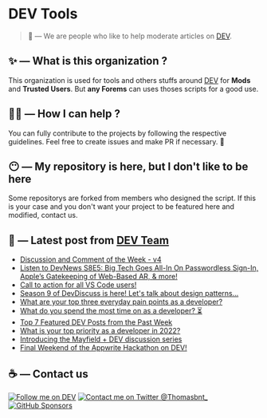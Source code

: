 # DEV Tools

> 🔧 — We are people who like to help moderate articles on [DEV](https://dev.to).

## ✨ — What is this organization ?

This organization is used for tools and others stuffs around [DEV](https://dev.to) for **Mods** and **Trusted Users**. But __any Forems__ can uses thoses scripts for a good use.


## 💪🏼 — How I can help ?

You can fully contribute to the projects by following the respective guidelines. Feel free to create issues and make PR if necessary. 🎉

## 😶 — My repository is here, but I don't like to be here

Some repositorys are forked from members who designed the script. If this is your case and you don't want your project to be featured here and modified, contact us.

## 📝 — Latest post from [DEV Team](https://dev.to/devteam)

<!-- BLOG-POST-LIST:START -->
- [Discussion and Comment of the Week - v4](https://dev.to/devteam/discussion-and-comment-of-the-week-v4-1i1o)
- [Listen to DevNews S8E5: Big Tech Goes All-In On Passwordless Sign-In, Apple’s Gatekeeping of Web-Based AR, &amp; more!](https://dev.to/devteam/listen-to-devnews-s8e5-big-tech-goes-all-in-on-passwordless-sign-in-apples-gatekeeping-of-web-based-ar-more-2a0)
- [Call to action for all VS Code users!](https://dev.to/devteam/call-to-action-for-all-vs-code-users-5b2l)
- [Season 9 of DevDiscuss is here! Let&#39;s talk about design patterns...](https://dev.to/devteam/season-9-of-devdiscuss-is-here-lets-talk-about-design-patterns-16bj)
- [What are your top three everyday pain points as a developer?](https://dev.to/devteam/what-are-your-top-three-everyday-pain-points-as-a-developer-23j2)
- [What do you spend the most time on as a developer? ⏳](https://dev.to/devteam/what-do-you-spend-the-most-time-on-as-a-developer-8o)
- [Top 7 Featured DEV Posts from the Past Week](https://dev.to/devteam/top-7-featured-dev-posts-from-the-past-week-fpb)
- [What is your top priority as a developer in 2022?](https://dev.to/devteam/what-is-your-top-priority-as-a-developer-in-2022-dhp)
- [Introducing the Mayfield + DEV discussion series](https://dev.to/devteam/introducing-the-mayfield-dev-discussion-series-2cbo)
- [Final Weekend of the Appwrite Hackathon on DEV!](https://dev.to/devteam/final-weekend-of-the-appwrite-hackathon-on-dev-4ljd)
<!-- BLOG-POST-LIST:END -->


## ☕ — Contact us

[![Follow me on DEV](https://img.shields.io/badge/dev.to-%2308090A.svg?&style=for-the-badge&logo=dev.to&logoColor=white&alt=devto)](https://dev.to/thomasbnt)
[![Contact me on Twitter @Thomasbnt_](https://img.shields.io/badge/Contact%20me%20on%20Twitter-%231DA1F2.svg?&style=for-the-badge&logo=twitter&logoColor=white&alt=twitter)](https://twitter.com/messages/1142357270-1142357270?text=Hello,%20I%20contact%20you%20from%20devtotools%20&recipient_id=1142357270) [![GitHub Sponsors](https://img.shields.io/badge/Sponsor%20me-%23EA54AE.svg?&style=for-the-badge&logo=github-sponsors&logoColor=white)](https://github.com/sponsors/thomasbnt)


